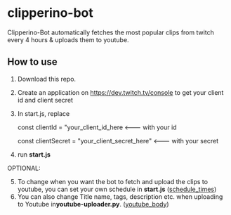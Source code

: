 # clipperino-bot

Clipperino-Bot automatically fetches the most popular clips from twitch every 4 hours & uploads them to youtube.

## How to use
1. Download this repo.
2. Create an application on https://dev.twitch.tv/console to get your client id and client secret
3. In start.js, replace

    const clientId = "your_client_id_here <--- with your id
  
    const clientSecret = "your_client_secret_here" <--- with your secret

4. run **start.js**

OPTIONAL:

5. To change when you want the bot to fetch and upload the clips to youtube, you can set your own schedule in **start.js**
    ([schedule_times](https://i.ibb.co/BTQJWVc/shcedule-Job.jpg))
6. You can also change Title name, tags, description etc. when uploading to Youtube in**youtube-uploader.py**.
    ([youtube_body](https://i.ibb.co/wcH3NgP/youtube-uploader-body.jpg))
